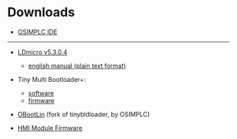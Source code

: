 # Downloads

* [OSIMPLC IDE](https://github.com/osimplc/IDE/releases/download/first/OSIMPLC_IDE.zip)

---

* [LDmicro v5.3.0.4](https://github.com/LDmicro/LDmicro/releases/download/5.3.0.4/build5304.zip)
  * [english manual (plain text format)](downloads/LDmicro_manual_en.txt)

* Tiny Multi Bootloader+:
  * [software](https://sourceforge.net/projects/tinypicbootload/files/Tiny%20Multi%20Bootloader%2B%20%28v0.11.2%29-%20Software%20Only.zip/download)
  * [firmware](https://sourceforge.net/projects/tinypicbootload/files/Tiny%20Multi%20Bootloader%2B%20%28v0.11.0%29%20-%20Firmware%20Only.zip/download)

* [OBootLin](https://github.com/osimplc/obootlin/archive/obootlin-osimplc.zip) (fork of tinybldloader, by OSIMPLC)

* [HMI Module Firmware](downloads/OSIMPLC_HMI_firmware.zip)
